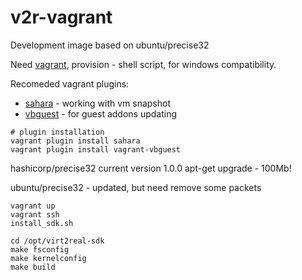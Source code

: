 # v2r-vagrant
Development image based on ubuntu/precise32

Need [vagrant](https://www.vagrantup.com/downloads.html), provision - shell script, for windows compatibility.

Recomeded vagrant plugins:
- [sahara](https://github.com/jedi4ever/sahara) - working with vm snapshot
- [vbguest](https://github.com/dotless-de/vagrant-vbguest) - for guest addons updating

```
# plugin installation
vagrant plugin install sahara
vagrant plugin install vagrant-vbguest
```

hashicorp/precise32 current version 1.0.0 apt-get upgrade - 100Mb!

ubuntu/precise32 - updated, but need remove some packets

```
vagrant up
vagrant ssh
install_sdk.sh

cd /opt/virt2real-sdk
make fsconfig
make kernelconfig
make build
```


